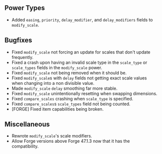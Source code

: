 ## Power Types
- Added `easing`, `priority`, `delay_modifier`, and `delay_modifiers` fields to `modify_scale`.

## Bugfixes
- Fixed `modify_scale` not forcing an update for scales that don't update frequently.
- Fixed a crash upon having an invalid scale type in the `scale_type` or `scale_types` fields in the `modify_scale` power.
- Fixed `modify_scale` not being removed when it should be.
- Fixed `modify_scale`s with `delay` fields not getting exact scale values when changing into a non divisible value.
- Made `modify_scale` `delay` smoothing far more stable.
- Fixed `modify_scale` unintentionally resetting when swapping dimensions.
- Fixed `compare_scales` crashing when `scale_type` is specified.
- Fixed `compare_scales`s `scale_types` field not being counted.
- [FORGE] Fixed item capabilities being broken.

## Miscellaneous
- Rewrote `modify_scale`'s scale modifiers.
- Allow Forge versions above Forge 47.1.3 now that it has the compatibility.